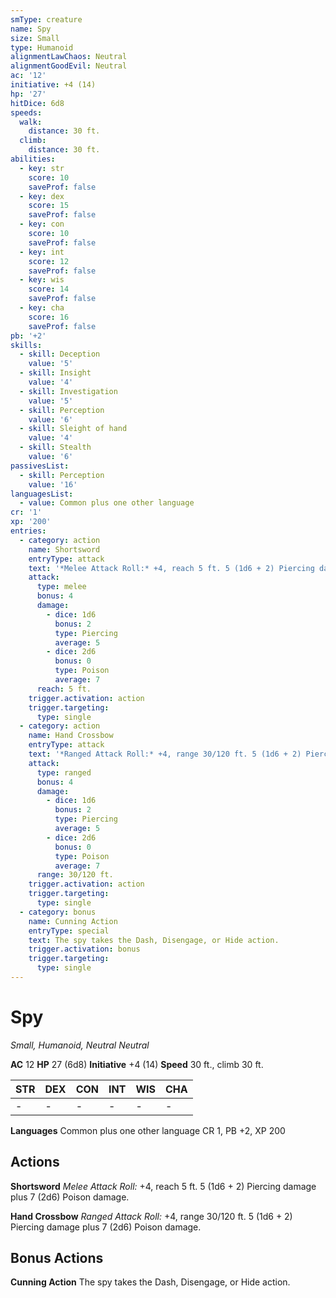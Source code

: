 ```yaml
---
smType: creature
name: Spy
size: Small
type: Humanoid
alignmentLawChaos: Neutral
alignmentGoodEvil: Neutral
ac: '12'
initiative: +4 (14)
hp: '27'
hitDice: 6d8
speeds:
  walk:
    distance: 30 ft.
  climb:
    distance: 30 ft.
abilities:
  - key: str
    score: 10
    saveProf: false
  - key: dex
    score: 15
    saveProf: false
  - key: con
    score: 10
    saveProf: false
  - key: int
    score: 12
    saveProf: false
  - key: wis
    score: 14
    saveProf: false
  - key: cha
    score: 16
    saveProf: false
pb: '+2'
skills:
  - skill: Deception
    value: '5'
  - skill: Insight
    value: '4'
  - skill: Investigation
    value: '5'
  - skill: Perception
    value: '6'
  - skill: Sleight of hand
    value: '4'
  - skill: Stealth
    value: '6'
passivesList:
  - skill: Perception
    value: '16'
languagesList:
  - value: Common plus one other language
cr: '1'
xp: '200'
entries:
  - category: action
    name: Shortsword
    entryType: attack
    text: '*Melee Attack Roll:* +4, reach 5 ft. 5 (1d6 + 2) Piercing damage plus 7 (2d6) Poison damage.'
    attack:
      type: melee
      bonus: 4
      damage:
        - dice: 1d6
          bonus: 2
          type: Piercing
          average: 5
        - dice: 2d6
          bonus: 0
          type: Poison
          average: 7
      reach: 5 ft.
    trigger.activation: action
    trigger.targeting:
      type: single
  - category: action
    name: Hand Crossbow
    entryType: attack
    text: '*Ranged Attack Roll:* +4, range 30/120 ft. 5 (1d6 + 2) Piercing damage plus 7 (2d6) Poison damage.'
    attack:
      type: ranged
      bonus: 4
      damage:
        - dice: 1d6
          bonus: 2
          type: Piercing
          average: 5
        - dice: 2d6
          bonus: 0
          type: Poison
          average: 7
      range: 30/120 ft.
    trigger.activation: action
    trigger.targeting:
      type: single
  - category: bonus
    name: Cunning Action
    entryType: special
    text: The spy takes the Dash, Disengage, or Hide action.
    trigger.activation: bonus
    trigger.targeting:
      type: single
---
```


# Spy
*Small, Humanoid, Neutral Neutral*

**AC** 12
**HP** 27 (6d8)
**Initiative** +4 (14)
**Speed** 30 ft., climb 30 ft.

| STR | DEX | CON | INT | WIS | CHA |
| --- | --- | --- | --- | --- | --- |
| - | - | - | - | - | - |

**Languages** Common plus one other language
CR 1, PB +2, XP 200

## Actions

**Shortsword**
*Melee Attack Roll:* +4, reach 5 ft. 5 (1d6 + 2) Piercing damage plus 7 (2d6) Poison damage.

**Hand Crossbow**
*Ranged Attack Roll:* +4, range 30/120 ft. 5 (1d6 + 2) Piercing damage plus 7 (2d6) Poison damage.

## Bonus Actions

**Cunning Action**
The spy takes the Dash, Disengage, or Hide action.
